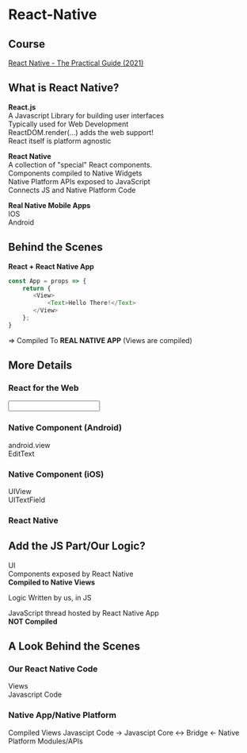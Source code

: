 # React-Native

## Course

[React Native - The Practical Guide (2021)](https://www.udemy.com/course/react-native-the-practical-guide)

## What is React Native?

**React.js**  
A Javascript Library for building user interfaces  
Typically used for Web Development  
ReactDOM.render(...) adds the web support!  
React itself is platform agnostic  

**React Native**  
A collection of "special" React components.  
Components compiled to Native Widgets  
Native Platform APIs exposed to JavaScript  
Connects JS and Native Platform Code  

**Real Native Mobile Apps**  
IOS  
Android  

## Behind the Scenes

**React + React Native App**  

 ```javascript
 const App = props => {
     return {
        <View>
            <Text>Hello There!</Text>
        </View>
     };
 }
 ```

=> Compiled To **REAL NATIVE APP** (Views are compiled)  

## More Details

### React for the Web

<div>  
<input>  

### Native Component (Android)

android.view  
EditText  

### Native Component (iOS)

UIView  
UITextField  

### React Native

<View>  
<TextInput>  

## Add the JS Part/Our Logic?

UI  
Components exposed by React Native  
**Compiled to Native Views**  

Logic
Written by us, in JS  

JavaScript thread hosted by React Native App  
**NOT Compiled**  

## A Look Behind the Scenes

### Our React Native Code

Views  
Javascript Code  

### Native App/Native Platform

Compiled Views
Javascipt Code -> Javascipt Core <-> Bridge <- Native Platform Modules/APIs  
